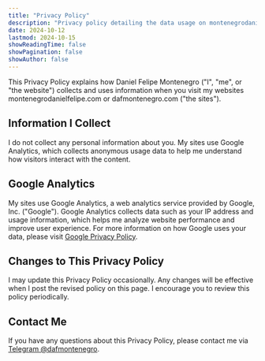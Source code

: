 ```yaml
---
title: "Privacy Policy"
description: "Privacy policy detailing the data usage on montenegrodanielfelipe.com and dafmontenegro.com."
date: 2024-10-12
lastmod: 2024-10-15
showReadingTime: false
showPagination: false
showAuthor: false
---
```

This Privacy Policy explains how Daniel Felipe Montenegro ("I", "me", or "the website") collects and uses information when you visit my websites montenegrodanielfelipe.com or dafmontenegro.com ("the sites").

## Information I Collect
I do not collect any personal information about you. My sites use Google Analytics, which collects anonymous usage data to help me understand how visitors interact with the content.

## Google Analytics
My sites use Google Analytics, a web analytics service provided by Google, Inc. ("Google"). Google Analytics collects data such as your IP address and usage information, which helps me analyze website performance and improve user experience. For more information on how Google uses your data, please visit [Google Privacy Policy](https://policies.google.com/privacy).

## Changes to This Privacy Policy
I may update this Privacy Policy occasionally. Any changes will be effective when I post the revised policy on this page. I encourage you to review this policy periodically.

## Contact Me
If you have any questions about this Privacy Policy, please contact me via [Telegram @dafmontenegro](https://t.me/dafmontenegro).
